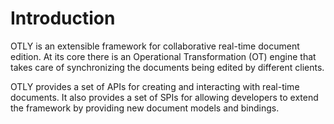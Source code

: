 # Introduction

OTLY is an extensible framework for collaborative real-time document edition. At its core there is an Operational Transformation (OT) engine that takes care of synchronizing the documents being edited by different clients.

OTLY provides a set of APIs for creating and interacting with real-time documents. It also provides a set of SPIs for allowing developers to extend the framework by providing new document models and bindings.
